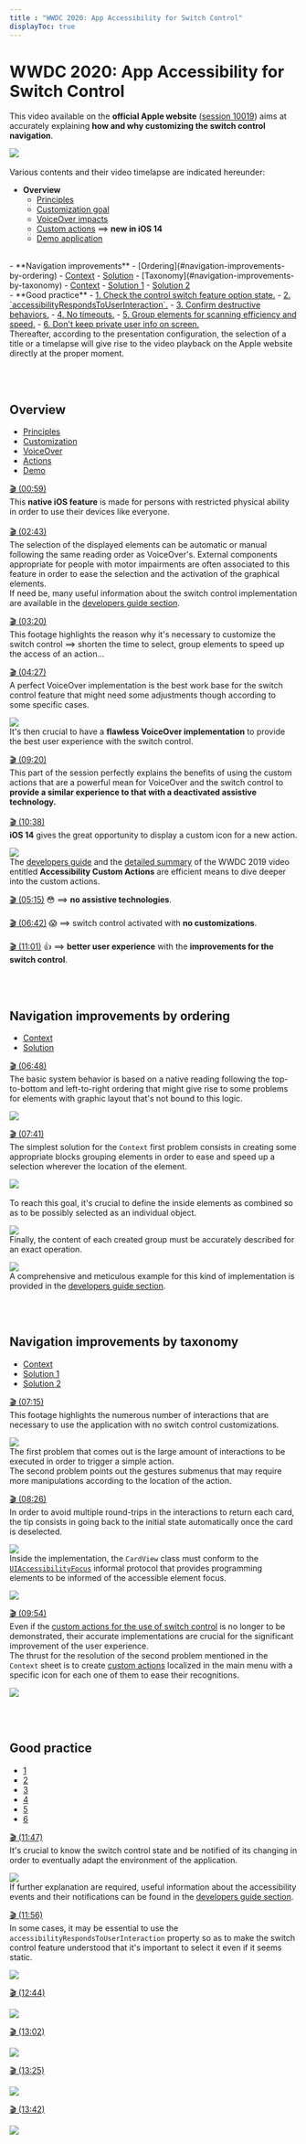 ```yaml
---
title : "WWDC 2020: App Accessibility for Switch Control"
displayToc: true
---
```


# WWDC 2020: App Accessibility for Switch Control

This video available on the **official Apple website** ([session 10019](https://developer.apple.com/videos/play/wwdc2020/10019/)) aims at accurately explaining **how and why customizing the switch control navigation**.

![](../../../../images/iOSdev/wwdc20-019.png)
</br></br>Various contents and their video timelapse are indicated hereunder:

- **Overview**
    - <a role="button" style="text-decoration: underline" onclick="$('#OverviewUserGuide_tab').trigger('click');document.getElementById('OverviewUserGuide').scrollIntoView({ behavior: 'smooth', block: 'start' })">Principles</a>
    - <a role="button" style="text-decoration: underline" onclick="$('#OverviewCustomPurpose_tab').trigger('click');document.getElementById('OverviewCustomPurpose').scrollIntoView({ behavior: 'smooth', block: 'start' })">Customization goal</a>
    - <a role="button" style="text-decoration: underline" onclick="$('#OverviewVoiceOver_tab').trigger('click');document.getElementById('OverviewVoiceOver').scrollIntoView({ behavior: 'smooth', block: 'start' })">VoiceOver impacts</a>
    - <a role="button" style="text-decoration: underline" onclick="$('#OverviewCustomActions_tab').trigger('click');document.getElementById('OverviewCustomActions').scrollIntoView({ behavior: 'smooth', block: 'start' })">Custom actions</a> ⟹ **new in iOS 14**
    - <a role="button" style="text-decoration: underline" onclick="$('#OverviewDemo_tab').trigger('click');document.getElementById('OverviewDemo').scrollIntoView({ behavior: 'smooth', block: 'start' })">Demo application</a>
<br>
- **Navigation improvements**
    - [Ordering](#navigation-improvements-by-ordering)
        - <a role="button" style="text-decoration: underline" onclick="$('#ImprovementByOrderingContext_tab').trigger('click');document.getElementById('ImprovementByOrderingContext').scrollIntoView({ behavior: 'smooth', block: 'start' })">Context</a>
        - <a role="button" style="text-decoration: underline" onclick="$('#ImprovementByOrderingSolution_tab').trigger('click');document.getElementById('ImprovementByOrderingSolution').scrollIntoView({ behavior: 'smooth', block: 'start' })">Solution</a>
    - [Taxonomy](#navigation-improvements-by-taxonomy)
        - <a role="button" style="text-decoration: underline" onclick="$('#ImprovementByTaxonomyContext_tab').trigger('click');document.getElementById('ImprovementByTaxonomyContext').scrollIntoView({ behavior: 'smooth', block: 'start' })">Context</a>
        - <a role="button" style="text-decoration: underline" onclick="$('#ImprovementByTaxonomySolution1_tab').trigger('click');document.getElementById('ImprovementByTaxonomySolution1').scrollIntoView({ behavior: 'smooth', block: 'start' })">Solution 1</a>
        - <a role="button" style="text-decoration: underline" onclick="$('#ImprovementByTaxonomySolution2_tab').trigger('click');document.getElementById('ImprovementByTaxonomySolution2').scrollIntoView({ behavior: 'smooth', block: 'start' })">Solution 2</a>
<br>
- **Good practice**
    - <a role="button" style="text-decoration: underline" onclick="$('#BestPractices1_tab').trigger('click');document.getElementById('BestPractices1').scrollIntoView({ behavior: 'smooth', block: 'start' })">1.  Check the control switch feature option state.</a>
    - <a role="button" style="text-decoration: underline" onclick="$('#BestPractices2_tab').trigger('click');document.getElementById('BestPractices2').scrollIntoView({ behavior: 'smooth', block: 'start' })">2.  `accessibilityRespondsToUserInteraction`.</a>
    - <a role="button" style="text-decoration: underline" onclick="$('#BestPractices3_tab').trigger('click');document.getElementById('BestPractices3').scrollIntoView({ behavior: 'smooth', block: 'start' })">3.  Confirm destructive behaviors.</a>
    - <a role="button" style="text-decoration: underline" onclick="$('#BestPractices4_tab').trigger('click');document.getElementById('BestPractices4').scrollIntoView({ behavior: 'smooth', block: 'start' })">4.  No timeouts.</a>
    - <a role="button" style="text-decoration: underline" onclick="$('#BestPractices5_tab').trigger('click');document.getElementById('BestPractices5').scrollIntoView({ behavior: 'smooth', block: 'start' })">5.  Group elements for scanning efficiency and speed.</a>
    - <a role="button" style="text-decoration: underline" onclick="$('#BestPractices6_tab').trigger('click');document.getElementById('BestPractices6').scrollIntoView({ behavior: 'smooth', block: 'start' })">6.  Don't keep private user info on screen.</a>
    
 </br>
Thereafter, according to the presentation configuration, the selection of a title or a timelapse will give rise to the video playback on the Apple website directly at the proper moment.   

<br><br>
## Overview
<ul class="nav nav-tabs" role="tablist">
    <li class="nav-item" role="presentation">
        <a class="nav-link active"
           data-toggle="tab" 
           href="#OverviewUserGuide"
           id="OverviewUserGuide_tab"
           role="tab" 
           aria-selected="true">Principles</a>
    </li>
    <li class="nav-item" role="presentation">
        <a class="nav-link" 
           data-toggle="tab" 
           href="#OverviewCustomPurpose"
           id="OverviewCustomPurpose_tab"
           role="tab" 
           aria-selected="false">Customization</a>
    </li>
    <li class="nav-item" role="presentation">
        <a class="nav-link" 
           data-toggle="tab" 
           href="#OverviewVoiceOver"
           id="OverviewVoiceOver_tab"
           role="tab" 
           aria-selected="false">VoiceOver</a>
    </li>
    <li class="nav-item" role="presentation">
        <a class="nav-link" 
           data-toggle="tab" 
           href="#OverviewCustomActions"
           id="OverviewCustomActions_tab"
           role="tab" 
           aria-selected="false">Actions</a>
    </li>
    <li class="nav-item" role="presentation">
        <a class="nav-link" 
           data-toggle="tab" 
           href="#OverviewDemo"
           id="OverviewDemo_tab"
           role="tab" 
           aria-selected="false">Demo</a>
    </li>
</ul>

<div class="tab-content">
<div class="tab-pane show active" id="OverviewUserGuide" role="tabpanel">

<a alt="Click to playback the video at the indicated time." href="https://developer.apple.com/videos/play/wwdc2020/10019/?time=59">🎬 (00:59)</a>
</br>This **native iOS feature** is made for persons with restricted physical ability in order to use their devices like everyone.
</br></br><a alt="Click to playback the video at the indicated time." href="https://developer.apple.com/videos/play/wwdc2020/10019/?time=163">🎬 (02:43)</a>
</br>The selection of the displayed elements can be automatic or manual following the same reading order as VoiceOver's.
External components appropriate for people with motor impairments are often associated to this feature in order to ease the selection and the activation of the graphical elements.
</br>If need be, many useful information about the switch control implementation are available in the <a href="../../../development/#switch-control" style="text-decoration: underline;">developers&nbsp;guide&nbsp;section</a>.
</div>

<div class="tab-pane" id="OverviewCustomPurpose" role="tabpanel">

<a alt="Click to playback the video at the indicated time." href="https://developer.apple.com/videos/play/wwdc2020/10019/?time=200">🎬 (03:20)</a>
</br>This footage highlights the reason why it's necessary to customize the switch control ⟹ shorten the time to select, group elements to speed up the access of an action...
</div>

<div class="tab-pane" id="OverviewVoiceOver" role="tabpanel">

<a alt="Click to playback the video at the indicated time." href="https://developer.apple.com/videos/play/wwdc2020/10019/?time=267">🎬 (04:27)</a>
</br>A perfect VoiceOver implementation is the best work base for the switch control feature that might need some adjustments though according to some specific cases.

![](../../../../images/iOSdev/wwdc20-019-OverviewVoiceOver.png)
</br>It's then crucial to have a **flawless VoiceOver implementation** to provide the best user experience with the switch control.
</div>

<div class="tab-pane" id="OverviewCustomActions" role="tabpanel">

<a alt="Click to playback the video at the indicated time." href="https://developer.apple.com/videos/play/wwdc2020/10019/?time=560">🎬 (09:20)</a>
</br>This part of the session perfectly explains the benefits of using the custom actions that are a powerful mean for VoiceOver and the switch control to **provide a similar experience to that with a deactivated assistive technology.**
</br></br>
<a alt="Click to playback the video at the indicated time." href="https://developer.apple.com/videos/play/wwdc2020/10019/?time=638">🎬 (10:38)</a>
</br>**iOS 14** gives the great opportunity to display a custom icon for a new action.

![](../../../../images/iOSdev/wwdc20-019-OverviewCustomActions.png)
</br>The <a href="../../../development/#custom-actions" style="text-decoration: underline;">developers guide</a> and the <a href="../../2019/#accessibility-custom-actions" style="text-decoration: underline;">detailed&nbsp;summary</a> of the WWDC 2019 video entitled **Accessibility Custom Actions** are efficient means to dive deeper into the custom actions.
</div>

<div class="tab-pane" id="OverviewDemo" role="tabpanel">

<a alt="Click to playback the video at the indicated time." href="https://developer.apple.com/videos/play/wwdc2020/10019/?time=315">🎬 (05:15)</a> 😳 ⟹  **no assistive technologies**.
</br></br><a alt="Click to playback the video at the indicated time." href="https://developer.apple.com/videos/play/wwdc2020/10019/?time=402">🎬 (06:42)</a> 😱 ⟹ switch control activated with **no customizations**.
</br></br><a alt="Click to playback the video at the indicated time." href="https://developer.apple.com/videos/play/wwdc2020/10019/?time=661">🎬 (11:01)</a> 👍 ⟹ **better user experience** with the **improvements for the switch control**.
</div>

</div>

<br><br>
## Navigation improvements by ordering
<ul class="nav nav-tabs" role="tablist">
    <li class="nav-item" role="presentation">
        <a class="nav-link active"
           data-toggle="tab" 
           href="#ImprovementByOrderingContext"
           id="ImprovementByOrderingContext_tab"
           role="tab" 
           aria-selected="true">Context</a>
    </li>
    <li class="nav-item" role="presentation">
        <a class="nav-link" 
           data-toggle="tab" 
           href="#ImprovementByOrderingSolution"
           id="ImprovementByOrderingSolution_tab"
           role="tab" 
           aria-selected="false">Solution</a>
    </li>
</ul>

<div class="tab-content">
<div class="tab-pane show active" id="ImprovementByOrderingContext" role="tabpanel">

<a alt="Click to playback the video at the indicated time." href="https://developer.apple.com/videos/play/wwdc2020/10019/?time=408">🎬 (06:48)</a>
</br>The basic system behavior is based on a native reading following the top-to-bottom and left-to-right ordering that might give rise to some problems for elements with graphic layout that's not bound to this logic.

![](../../../../images/iOSdev/wwdc20-019-ImprovementByOrderingContext.png)
</div>

<div class="tab-pane" id="ImprovementByOrderingSolution" role="tabpanel">

<a alt="Click to playback the video at the indicated time." href="https://developer.apple.com/videos/play/wwdc2020/10019/?time=461">🎬 (07:41)</a>
</br>The simplest solution for the `Context` first problem consists in creating some appropriate blocks grouping elements in order to ease and speed up a selection wherever the location of the element.

![](../../../../images/iOSdev/wwdc20-019-ImprovementByOrderingSolution_1.png)
</br></br>To reach this goal, it's crucial to define the inside elements as combined so as to be possibly selected as an individual object.

![](../../../../images/iOSdev/wwdc20-019-ImprovementByOrderingSolution_2.png)
</br>Finally, the content of each created group must be accurately described for an exact operation.

![](../../../../images/iOSdev/wwdc20-019-ImprovementByOrderingSolution_3.png)
</br>A comprehensive and meticulous example for this kind of implementation is provided in the <a href="../../../development/#switch-control" style="text-decoration: underline;">developers&nbsp;guide&nbsp;section</a>.
</div>
</div>

<br><br>
## Navigation improvements by taxonomy
<ul class="nav nav-tabs" role="tablist">
    <li class="nav-item" role="presentation">
        <a class="nav-link active"
           data-toggle="tab" 
           href="#ImprovementByTaxonomyContext"
           id="ImprovementByTaxonomyContext_tab"
           role="tab" 
           aria-selected="true">Context</a>
    </li>
    <li class="nav-item" role="presentation">
        <a class="nav-link" 
           data-toggle="tab" 
           href="#ImprovementByTaxonomySolution1"
           id="ImprovementByTaxonomySolution1_tab"
           role="tab" 
           aria-selected="false">Solution 1</a>
    </li>
    <li class="nav-item" role="presentation">
        <a class="nav-link" 
           data-toggle="tab" 
           href="#ImprovementByTaxonomySolution2"
           id="ImprovementByTaxonomySolution2_tab"
           role="tab" 
           aria-selected="false">Solution 2</a>
    </li>
</ul>

<div class="tab-content">
<div class="tab-pane show active" id="ImprovementByTaxonomyContext" role="tabpanel">

<a alt="Click to playback the video at the indicated time." href="https://developer.apple.com/videos/play/wwdc2020/10019/?time=435">🎬 (07:15)</a>
</br>This footage highlights the numerous number of interactions that are necessary to use the application with no switch control customizations.

![](../../../../images/iOSdev/wwdc20-019-ImprovementByTaxonomyContext.png)
</br>The first problem that comes out is the large amount of interactions to be executed in order to trigger a simple action.
</br>The second problem points out the gestures submenus that may require more manipulations according to the location of the action.
</div>

<div class="tab-pane" id="ImprovementByTaxonomySolution1" role="tabpanel">

<a alt="Click to playback the video at the indicated time." href="https://developer.apple.com/videos/play/wwdc2020/10019/?time=506">🎬 (08:26)</a>
</br>In order to avoid multiple round-trips in the interactions to return each card, the tip consists in going back to the initial state automatically once the card is deselected.

![](../../../../images/iOSdev/wwdc20-019-ImprovementByTaxonomySolution1_1.png)
</br>Inside the implementation, the `CardView` class must conform to the <a href="../../../development/#focus-an-element" style="text-decoration: underline;">`UIAccessibilityFocus`</a> informal protocol that provides programming elements to be informed of the accessible element focus.

![](../../../../images/iOSdev/wwdc20-019-ImprovementByTaxonomySolution1_2.png)
</div>

<div class="tab-pane" id="ImprovementByTaxonomySolution2" role="tabpanel">

<a alt="Click to playback the video at the indicated time." href="https://developer.apple.com/videos/play/wwdc2020/10019/?time=594">🎬 (09:54)</a>
</br>Even if the <a href="../../2019/#accessibility-custom-actions" style="text-decoration: underline;">custom&nbsp;actions for the use of switch&nbsp;control</a> is no longer to be demonstrated, their accurate implementations are crucial for the significant improvement of the user experience.
</br>The thrust for the resolution of the second problem mentioned in the `Context` sheet is to create <a href="../../../development/#custom-actions" style="text-decoration: underline;">custom&nbsp;actions</a> localized in the main menu with a specific icon for each one of them to ease their recognitions.

![](../../../../images/iOSdev/wwdc20-019-OverviewCustomActions.png)
</div>
</div>

<br><br>
## Good practice
<ul class="nav nav-tabs" role="tablist">
    <li class="nav-item" role="presentation">
        <a class="nav-link active"
           data-toggle="tab" 
           href="#BestPractices1"
           id="BestPractices1_tab"
           role="tab" 
           aria-selected="true">1</a>
    </li>
    <li class="nav-item" role="presentation">
        <a class="nav-link" 
           data-toggle="tab" 
           href="#BestPractices2"
           id="BestPractices2_tab"
           role="tab" 
           aria-selected="false">2</a>
    </li>
    <li class="nav-item" role="presentation">
        <a class="nav-link" 
           data-toggle="tab" 
           href="#BestPractices3"
           id="BestPractices3_tab"
           role="tab" 
           aria-selected="false">3</a>
    </li>
    <li class="nav-item" role="presentation">
        <a class="nav-link" 
           data-toggle="tab" 
           href="#BestPractices4"
           id="BestPractices4_tab"
           role="tab" 
           aria-selected="false">4</a>
    </li>
    <li class="nav-item" role="presentation">
        <a class="nav-link" 
           data-toggle="tab" 
           href="#BestPractices5"
           id="BestPractices5_tab"
           role="tab" 
           aria-selected="false">5</a>
    </li>
    <li class="nav-item" role="presentation">
        <a class="nav-link" 
           data-toggle="tab" 
           href="#BestPractices6"
           id="BestPractices6_tab"
           role="tab" 
           aria-selected="false">6</a>
    </li>
</ul>
<div class="tab-content">
<div class="tab-pane show active" id="BestPractices1" role="tabpanel">

<a alt="Click to playback the video at the indicated time." href="https://developer.apple.com/videos/play/wwdc2020/10019/?time=707">🎬 (11:47)</a>
</br>It's crucial to know the switch control state and be notified of its changing in order to eventually adapt the environment of the application.

![](../../../../images/iOSdev/wwdc20-019-BestPractices_1.png)
</br>If further explanation are required, useful information about the accessibility events and their notifications can be found in the <a href="../../../development/#accessibility-options" style="text-decoration: underline;">developers&nbsp;guide&nbsp;section</a>.
</div>

<div class="tab-pane" id="BestPractices2" role="tabpanel">

<a alt="Click to playback the video at the indicated time." href="https://developer.apple.com/videos/play/wwdc2020/10019/?time=716">🎬 (11:56)</a>
</br>In some cases, it may be essential to use the `accessibilityRespondsToUserInteraction` property so as to make the switch control feature understood that it's important to select it even if it seems static.

![](../../../../images/iOSdev/wwdc20-019-BestPractices_2.png)
</div>

<div class="tab-pane" id="BestPractices3" role="tabpanel">

<a alt="Click to playback the video at the indicated time." href="https://developer.apple.com/videos/play/wwdc2020/10019/?time=764">🎬 (12:44)</a>

![](../../../../images/iOSdev/wwdc20-019-BestPractices_3.png)
</div>

<div class="tab-pane" id="BestPractices4" role="tabpanel">

<a alt="Click to playback the video at the indicated time." href="https://developer.apple.com/videos/play/wwdc2020/10019/?time=782">🎬 (13:02)</a>

![](../../../../images/iOSdev/wwdc20-019-BestPractices_4.png)
</div>

<div class="tab-pane" id="BestPractices5" role="tabpanel">

<a alt="Click to playback the video at the indicated time." href="https://developer.apple.com/videos/play/wwdc2020/10019/?time=805">🎬 (13:25)</a>

![](../../../../images/iOSdev/wwdc20-019-BestPractices_5.png)
</div>

<div class="tab-pane" id="BestPractices6" role="tabpanel">

<a alt="Click to playback the video at the indicated time." href="https://developer.apple.com/videos/play/wwdc2020/10019/?time=822">🎬 (13:42)</a>

![](../../../../images/iOSdev/wwdc20-019-BestPractices_6.png)
</div>
</div>
</br></br></br>

